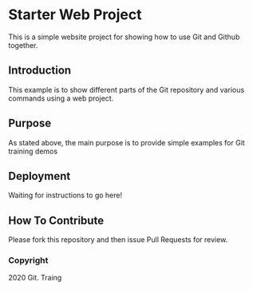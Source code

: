 # Starter Web Project

This is a simple website project for 
showing how to use Git and Github together.

## Introduction

This example is to show different parts
of the Git repository and various commands 
using a web project.

## Purpose

As stated above, the main purpose is to 
provide simple examples for Git training
demos

## Deployment

Waiting for instructions to go here!

## How To Contribute

Please fork this repository and then issue Pull Requests for 
review. 

### Copyright
2020 Git. Traing